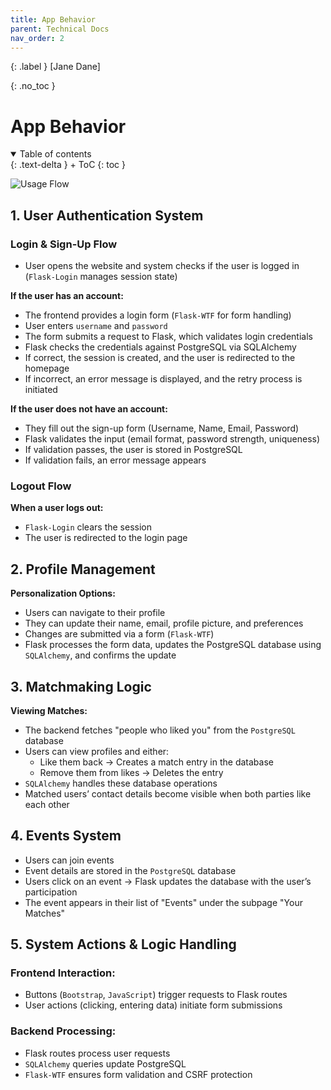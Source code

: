 ```yaml
---
title: App Behavior
parent: Technical Docs
nav_order: 2
---
```


{: .label }
[Jane Dane]

{: .no_toc }
# App Behavior

<details open markdown="block">
{: .text-delta }
<summary>Table of contents</summary>
+ ToC
{: toc }
</details>

![Usage Flow](../assets/images/Usage-Flow.png)

## 1. User Authentication System

### Login & Sign-Up Flow

- User opens the website and system checks if the user is logged in (`Flask-Login` manages session state)

**If the user has an account:**

- The frontend provides a login form (`Flask-WTF` for form handling)
- User enters `username` and `password`
- The form submits a request to Flask, which validates login credentials
- Flask checks the credentials against PostgreSQL via SQLAlchemy
- If correct, the session is created, and the user is redirected to the homepage
- If incorrect, an error message is displayed, and the retry process is initiated

**If the user does not have an account:**

- They fill out the sign-up form (Username, Name, Email, Password)
- Flask validates the input (email format, password strength, uniqueness)
- If validation passes, the user is stored in PostgreSQL
- If validation fails, an error message appears

### Logout Flow

**When a user logs out:**

- `Flask-Login` clears the session
- The user is redirected to the login page

## 2. Profile Management

**Personalization Options:**

- Users can navigate to their profile
- They can update their name, email, profile picture, and preferences
- Changes are submitted via a form (`Flask-WTF`)
- Flask processes the form data, updates the PostgreSQL database using `SQLAlchemy`, and confirms the update

## 3. Matchmaking Logic

**Viewing Matches:**

- The backend fetches "people who liked you" from the `PostgreSQL` database
- Users can view profiles and either:
    - Like them back → Creates a match entry in the database
    - Remove them from likes → Deletes the entry
- `SQLAlchemy` handles these database operations
- Matched users’ contact details become visible when both parties like each other

## 4. Events System

- Users can join events
- Event details are stored in the `PostgreSQL` database
- Users click on an event → Flask updates the database with the user’s participation
- The event appears in their list of "Events" under the subpage "Your Matches"

## 5. System Actions & Logic Handling

### Frontend Interaction:

- Buttons (`Bootstrap`, `JavaScript`) trigger requests to Flask routes
- User actions (clicking, entering data) initiate form submissions

### Backend Processing:

- Flask routes process user requests
- `SQLAlchemy` queries update PostgreSQL
- `Flask-WTF` ensures form validation and CSRF protection